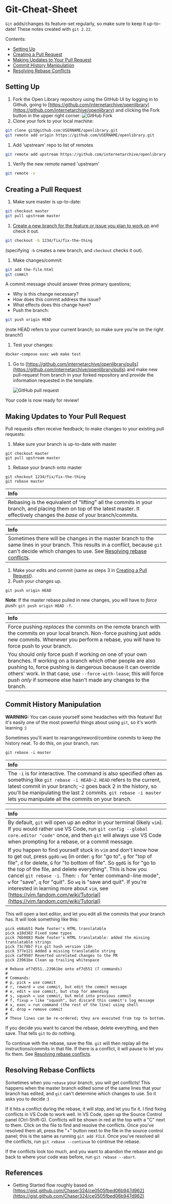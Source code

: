 # Git-Cheat-Sheet

`Git` adds/changes its feature-set regularly, so make sure to keep it up-to-date! These notes created with `git 2.22`.

Contents:

* [Setting Up](git-cheat-sheet.md#setting-up)
* [Creating a Pull Request](git-cheat-sheet.md#creating-a-pull-request)
* [Making Updates to Your Pull Request](git-cheat-sheet.md#making-updates-to-your-pull-request)
* [Commit History Manipulation](git-cheat-sheet.md#commit-history-manipulation)
* [Resolving Rebase Conflicts](git-cheat-sheet.md#resolving-rebase-conflicts)

## Setting Up

1. Fork the Open Library repository using the GitHub UI by logging in to Github, going to [https://github.com/internetarchive/openlibrary](https://github.com/internetarchive/openlibrary) and clicking the Fork button in the upper right corner: ![GitHub Fork](https://archive.org/download/screenshot20191211at11.12.56/fork.jpg)
2. Clone your fork to your local machine:

```bash
git clone git@github.com:USERNAME/openlibrary.git
git remote add origin https://github.com/USERNAME/openlibrary.git
```

1. Add 'upstream' repo to list of remotes

```bash
git remote add upstream https://github.com/internetarchive/openlibrary.git
```

1. Verify the new remote named 'upstream'

```bash
git remote -v
```

## Creating a Pull Request

1. Make sure master is up-to-date:

```bash
git checkout master
git pull upstream master
```

1. [Create a new branch for the feature or issue you plan to work on](https://github.com/internetarchive/openlibrary/blob/master/CONTRIBUTING.md#development-practices) and check it out.

```bash
git checkout -b 1234/fix/fix-the-thing
```

\(specifying `-b` creates a new branch, and `checkout` checks it out\).

1. Make changes/commit:

```bash
git add the-file.html
git commit
```

A commit message should answer three primary questions;

* Why is this change necessary?
* How does this commit address the issue?
* What effects does this change have?
* Push the branch:

```bash
git push origin HEAD
```

\(note HEAD refers to your current branch; so make sure you're on the right branch!\)

1. Test your changes:

```bash
docker-compose exec web make test
```

1. Go to [https://github.com/internetarchive/openlibrary/pulls](https://github.com/internetarchive/openlibrary/pulls) and make new pull-request from branch in your forked repository and provide the information requested in the template.

   ![GitHub pull request](https://archive.org/download/screenshot20191211at11.12.56/pull-request.png)

Your code is now ready for review!

## Making Updates to Your Pull Request

Pull requests often receive feedback; to make changes to your existing pull requests:

1. Make sure your branch is up-to-date with master

```text
git checkout master
git pull upstream master
```

1. Rebase your branch onto master

```text
git checkout 1234/fix/fix-the-thing
git rebase master
```

| Info |
| :--- |
| Rebasing is the equivalent of "lifting" all the commits in your branch, and placing them on top of the latest master. It effectively changes the _base_ of your branch/commits. |

| Info |
| :--- |
| Sometimes there will be changes in the master branch to the same lines in your branch. This results in a conflict, because `git` can't decide which changes to use. See [Resolving rebase conflicts](git-cheat-sheet.md#resolving-rebase-conflicts). |

1. Make your edits and commit \(same as steps 3 in [Creating a Pull Request](git-cheat-sheet.md#creating-a-pull-request)\).
2. Push your changes up.

```text
git push origin HEAD
```

**Note**: If the master rebase pulled in new changes, you will have to _force push_: `git push origin HEAD -f`.

| Info |
| :--- |
| Force pushing _replaces_ the commits on the remote branch with the commits on your local branch. Non-force pushing just adds new commits. Whenever you perform a rebase, you will have to force push to your branch. |
| You should only force push if working on one of your own branches. If working on a branch which other people are also pushing to, force pushing is dangerous because it can override others' work. In that case, use `--force-with-lease`; this will force push _only_ if someone else hasn't made any changes to the branch. |

## Commit History Manipulation

**WARNING:** You can cause yourself some headaches with this feature! But it's easily one of the most powerful things about using `git`, so it's worth learning :\)

Sometimes you'll want to rearrange/reword/combine commits to keep the history neat. To do this, on your branch, run:

```text
git rebase -i master
```

| Info |
| :--- |
| The `-i` is for interactive. The command is also specified often as something like `git rebase -i HEAD~2`. `HEAD` refers to the current, latest commit in your branch; `~2` goes back 2 in the history, so you'll be manipulating the last 2 commits. `git rebase -i master` lets you manipulate all the commits on your branch. |

| Info |
| :--- |
| By default, `git` will open up an editor in your terminal \(likely `vim`\). If you would rather use VS Code, run `git config --global core.editor "code"` once, and then `git` will always use VS Code when prompting for a rebase, or a commit message. |
| If you happen to find yourself stuck in `vim` and don't know how to get out, press `ggdG:wq` \(in order: `g` for "go to", `g` for "top of file", `d` for delete, `G` for "to bottom of file". So `ggdG` is for "go to the top of the file, and delete everything". This is how you cancel `git rebase -i`. Then: `:` for "enter command-line mode", `w` for "save", `q` for "quit". So `wq` is "save and quit". If you're interested in learning more about `vim`, see [https://vim.fandom.com/wiki/Tutorial](https://vim.fandom.com/wiki/Tutorial) |

This will open a text editor, and let you edit all the commits that your branch has. It will look something like this:

```text
pick eb8ab51 Made footer's HTML translatable
pick a18d382 Fixed some typos
pick 76b9883 Made footer's HTML translatable: added the missing translatable strings
pick 73c78b7 Fix git hash version i18n
pick 377e121 Added a missing translatable string
pick caf9507 Reverted unrelated changes to the PR
pick 23961be Clean up trailing whitespace

# Rebase ef7d551..23961be onto ef7d551 (7 commands)
#
# Commands:
# p, pick = use commit
# r, reword = use commit, but edit the commit message
# e, edit = use commit, but stop for amending
# s, squash = use commit, but meld into previous commit
# f, fixup = like "squash", but discard this commit's log message
# x, exec = run command (the rest of the line) using shell
# d, drop = remove commit
#
# These lines can be re-ordered; they are executed from top to bottom.
```

If you decide you want to cancel the rebase, delete everything, and then save. That tells `git` to do nothing.

To continue with the rebase, save the file. `git` will then replay all the instructions/commits in that file. If there is a conflict, it will pause to let you fix them. See [Resolving rebase conflicts](git-cheat-sheet.md#resolving-rebase-conflicts).

## Resolving Rebase Conflicts

Sometimes when you `rebase` your branch, you will get conflicts! This happens when the master branch edited some of the same lines that your branch has edited, and `git` can't determine which changes to use. So it asks you to decide :\)

If it hits a conflict during the rebase, it will stop, and let you fix it. I find fixing conflicts in VS Code to work well. In VS Code, open up the Source Control panel \(Ctrl-Shift-G\). Conflicts will be shown in red at the top with a "C" next to them. Click on the file to find and resolve the conflicts. Once you've resolved them all, press the "+" button next to the file in the source control panel; this is the same as running `git add FILE`. Once you've resolved all the conflicts, run `git rebase --continue` to continue the rebase.

If the conflicts look too much, and you want to abandon the rebase and go back to where your code was before, run `git rebase --abort`.

## References

* Getting Started flow roughly based on [https://gist.github.com/Chaser324/ce0505fbed06b947d962](https://gist.github.com/Chaser324/ce0505fbed06b947d962)

